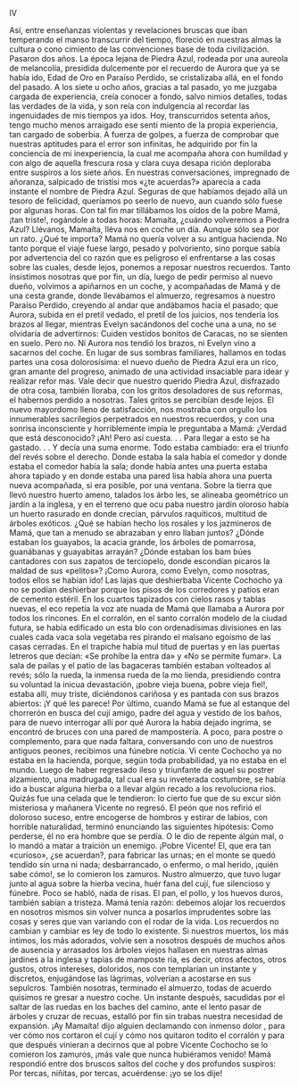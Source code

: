  IV


Así, entre enseñanzas violentas y revelaciones bruscas que iban temperando
el manso transcurrir del tiempo, floreció en nuestras almas la cultura o cono­
cimiento de las convenciones base de toda civilización.
 Pasaron dos años.
 La época lejana de Piedra Azul, rodeada por una aureola de melancolía,
presidida dulcemente por el recuerdo de Aurora que ya se había ido, Edad de
Oro en Paraíso Perdido, se cristalizaba allá, en el fondo del pasado. A los siete
u ocho años, gracias a tal pasado, yo me juzgaba cargada de experiencia, creía
conocer a fondo, salvo nimios detalles, todas las verdades de la vida, y son­
reía con indulgencia al recordar las ingenuidades de mis tiempos ya idos.
Hoy, transcurridos setenta años, tengo mucho menos arraigado ese senti­
miento de la propia experiencia, tan cargado de soberbia. A fuerza de golpes,
a fuerza de comprobar que nuestras aptitudes para el error son infinitas, he
adquirido por fin la conciencia de mi inexperiencia, la cual me acompaña
ahora con humildad y con algo de aquella frescura rosa y clara cuya desapa­
rición deploraba entre suspiros a los siete años.
 En nuestras conversaciones, impregnado de añoranza, salpicado de tristísi­
mos «¿te acuerdas?» aparecía a cada instante el nombre de Piedra Azul.
Seguras de que habíamos dejado allá un tesoro de felicidad, queríamos po­
seerlo de nuevo, aun cuando sólo fuese por algunas horas. Con tal fin mar­
tillábamos los oídos de la pobre Mamá, ¡tan triste!, rogándole a todas horas:
 Mamaíta, ¿cuándo volveremos a Piedra Azul? Llévanos, Mamaíta, lléva­
nos en coche un día. Aunque sólo sea por un rato. ¿Qué te importa?
 Mamá no quería volver a su antigua hacienda. No tanto porque el viaje
fuese largo, pesado y polvoriento, sino porque sabía por advertencia del co­
razón que es peligroso el enfrentarse a las cosas sobre las cuales, desde lejos,
ponemos a reposar nuestros recuerdos.
 Tanto insistimos nosotras que por fin, un día, luego de pedir permiso al
nuevo dueño, volvimos a apiñarnos en un coche, y acompañadas de Mamá
y de una cesta grande, donde llevábamos el almuerzo, regresamos a nuestro
Paraíso Perdido, creyendo al andar que andábamos hacia el pasado; que
Aurora, subida en el pretil vedado, el pretil de los juicios, nos tendería los
brazos al llegar, mientras Evelyn sacándonos del coche una a una, no se
olvidaría de advertirnos:
 Cuiden vestidos bonitos de Caracas, no se sienten en suelo.
 Pero no. Ni Aurora nos tendió los brazos, ni Evelyn vino a sacarnos del
coche. En lugar de sus sombras familiares, hallamos en todas partes una cosa
dolorosísima: el nuevo dueño de Piedra Azul era un rico, gran amante del
progreso, animado de una actividad insaciable para idear y realizar refor­
mas. Vale decir que nuestro querido Piedra Azul, disfrazado de otra cosa,
también lloraba, con los gritos desoladores de sus reformas, el habernos
perdido a nosotras. Tales gritos se percibían desde lejos.
 El nuevo mayordomo lleno de satisfacción, nos mostraba con orgullo los
innumerables sacrilegios perpetrados en nuestros recuerdos, y con una sonrisa
inconsciente y horriblemente impía le preguntaba a Mamá:
 ¿Verdad que está desconocido? ¡Ah! Pero así cuesta. . . Para llegar a
esto se ha gastado. . .
 Y decía una suma enorme.
 Todo estaba cambiado: era el triunfo del revés sobre el derecho. Donde
estaba la sala había el comedor y donde estaba el comedor había la sala;
donde había antes una puerta estaba ahora tapiado y en donde estaba una
pared lisa había ahora una puerta nueva acompañada, si era posible, por una
ventana. Sobre la tierra que llevó nuestro huerto ameno, talados los árbo­
les, se alineaba geométrico un jardín a la inglesa, y en el terreno que ocu­
paba nuestro jardín oloroso había un huerto rasurado en donde crecían,
párvulos raquíticos, multitud de árboles exóticos. ¿Qué se habían hecho
los rosales y los jazmineros de Mamá, que tan a menudo se abrazaban y enro­
llaban juntos? ¿Dónde estaban los guayabos, la acacia grande, los árboles
de pomarrosa, guanábanas y guayabitas arrayán? ¿Dónde estaban los bam­
búes cantadores con sus zapatos de terciopelo, donde escondían picaros la
maldad de sus «pelitos»? ¡Como Aurora, como Evelyn, como nosotras, todos
ellos se habían ido!
 Las lajas que deshierbaba Vicente Cochocho ya no se podían deshierbar
porque los pisos de los corredores y patios eran de cemento estéril. En los
cuartos tapizados con cielos rasos y tablas nuevas, el eco repetía la voz ate­
nuada de Mamá que llamaba a Aurora por todos los rincones. En el corralón,
en el santo corralón modelo de la ciudad futura, se había edificado un esta­
blo con ordenadísimas divisiones en las cuales cada vaca sola vegetaba res­
pirando el malsano egoísmo de las casas cerradas. En el trapiche había mul­
titud de puertas y en las puertas letreros que decían: «Se prohíbe la entra­
da» y «No se permite fumar». La sala de pailas y el patio de las bagaceras
 también estaban volteados al revés; sólo la rueda, la inmensa rueda de la mo­
lienda, presidiendo contra su voluntad la inicua devastación, ¡pobre vieja
buena, pobre vieja fiel!, estaba allí, muy triste, diciéndonos cariñosa y es­
pantada con sus brazos abiertos:
 ¡Y qué les parece!
 Por último, cuando Mamá se fue al estanque del chorrerón en busca del
cují amigo, padre del agua y vestido de los baños, para de nuevo interrogar
allí por qué Aurora la había dejado ingrima, se encontró de bruces con una
pared de mampostería.
 A poco, para postre o complemento, para que nada faltara, conversando
con uno de nuestros antiguos peones, recibimos una fúnebre noticia. Vi­
cente Cochocho ya no estaba en la hacienda, porque, según toda probabilidad,
ya no estaba en el mundo. Luego de haber regresado ileso y triunfante de aquel
su postrer alzamiento, una madrugada, tal cual era su inveterada costumbre,
se había ido a buscar alguna hierba o a llevar algún recado a los revoluciona­
rios. Quizás fue una celada que le tendieron: lo cierto fue que de su excur­
sión misteriosa y mañanera Vicente no regresó.
 El peón que nos refirió el doloroso suceso, entre encogerse de hombros y
estirar de labios, con horrible naturalidad, terminó enunciando las siguientes
hipótesis:
 Como perderse, él no era hombre que se perdía. O le dio de repente
algún mal, o lo mandó a matar a traición un enemigo. ¡Pobre Vicente! El, que
era tan «curioso», ¿se acuerdan?, para fabricar las urnas; en el monte se
quedó tendido sin urna ni nada; desbarrancado, o enfermo, o mal herido,
¡quién sabe cómo!, se lo comieron los zamuros.
 Nustro almuerzo, que tuvo lugar junto al agua sobre la hierba vecina, huér­
fana del cují, fue silencioso y fúnebre. Poco se habló, nada de risas. El pan,
el pollo, y los huevos duros, también sabían a tristeza.
 Mamá tenía razón: debemos alojar los recuerdos en nosotros mismos sin
volver nunca a posarlos imprudentes sobre las cosas y seres que van variando
con el rodar de la vida. Los recuerdos no cambian y cambiar es ley de todo
lo existente. Si nuestros muertos, los más íntimos, los más adorados, volvie­
sen a nosotros después de muchos años de ausencia y arrasados los árboles
viejos hallasen en nuestras almas jardines a la inglesa y tapias de mamposte­
ría, es decir, otros afectos, otros gustos, otros intereses, doloridos, nos con­
templarían un instante y discretos, enjugándose las lágrimas, volverían a
acostarse en sus sepulcros.
 También nosotras, terminado el almuerzo, todas de acuerdo quisimos re­
gresar a nuestro coche.
 Un instante después, sacudidas por el saltar de las ruedas en los baches
del camino, ante el lento pasar de árboles y cruzar de recuas, estalló por fin
sin trabas nuestra necesidad de expansión.
 ¡Ay Mamaíta! dijo alguien declamando con inmenso dolor , para
ver cómo nos cortaron el cují y cómo nos quitaron todito el corralón y
para que después vinieran a decirnos que al pobre Vicente Cochocho se lo
comieron los zamuros, ¡más vale que nunca hubiéramos venido!
 Mamá respondió entre dos bruscos saltos del coche y dos profundos
suspiros:
 Por tercas, niñitas, por tercas, acuérdense: ¡yo se los dije!

